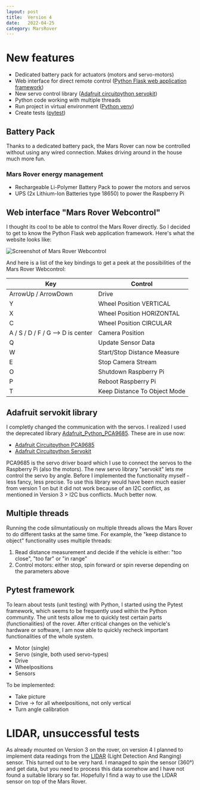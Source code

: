 ```yaml
---
layout: post
title:  Version 4
date:   2022-04-25
category: MarsRover
---
```

# New features
- Dedicated battery pack for actuators (motors and servo-motors)
- Web interface for direct remote control ([Python Flask web application framework](https://pypi.org/project/Flask/))
- New servo control library ([Adafruit circuitpython servokit](https://docs.circuitpython.org/projects/servokit/en/latest))
- Python code working with multiple threads
- Run project in virtual environment ([Python venv](https://docs.python.org/3/library/venv.html))
- Create tests ([pytest](https://pypi.org/project/pytest/))

## Battery Pack
Thanks to a dedicated battery pack, the Mars Rover can now be controlled without using any wired connection. Makes driving around in the house much more fun.

### Mars Rover energy management
- Rechargeable Li-Polymer Battery Pack to power the motors and servos
- UPS (2x Lithium-Ion Batteries type 18650) to power the Raspberry Pi

## Web interface "Mars Rover Webcontrol"
I thought its cool to be able to control the Mars Rover directly. So I decided to get to know the Python Flask web application framework. Here's what the website looks like:

<img alt="Screenshot of Mars Rover Webcontrol" src="{{ '/assets/mars_rover_project/version4/screenshot_webcontrol.jpg' | relative_url }}">

And here is a list of the key bindings to get a peek at the possibilities of the Mars Rover Webcontrol:

| Key | Control |
| ------- | --------------------------------- |
| ArrowUp / ArrowDown | Drive |
| Y | Wheel Position VERTICAL |
| X | Wheel Position HORIZONTAL |
| C | Wheel Position CIRCULAR |
| A / S / D / F / G --> D is center | Camera Position |
| Q | Update Sensor Data |
| W | Start/Stop Distance Measure |
| E | Stop Camera Stream |
| O | Shutdown Raspberry Pi |
| P | Reboot Raspberry Pi |
| T | Keep Distance To Object Mode |

## Adafruit servokit library
I completly changed the communication with the servos. I realized I used the deprecated library [Adafruit_Python_PCA9685](https://github.com/adafruit/Adafruit_Python_PCA9685). These are in use now:
- [Adafruit Circuitpython PCA9685](https://pypi.org/project/adafruit-circuitpython-pca9685/)
- [Adafruit Circuitpython Servokit](https://pypi.org/project/adafruit-circuitpython-servokit/)

PCA9685 is the servo driver board which I use to connect the servos to the Raspberry Pi (also the motors).
The new servo library "servokit" lets me control the servo by angle. Before I implemented the functionality myself - less fancy, less precise. To use this library would have been much easier from version 1 on but it did not work because of an I2C conflict, as mentioned in Version 3 > I2C bus conflicts. Much better now.

## Multiple threads
Running the code silmuntatiously on multiple threads allows the Mars Rover to do different tasks at the same time. For example, the "keep distance to object" functionality uses multiple threads:
1. Read distance measurement and decide if the vehicle is either: "too close", "too far" or "in range"
2. Control motors: either stop, spin forward or spin reverse depending on the parameters above

## Pytest framework
To learn about tests (unit testing) with Python, I started using the Pytest framework, which seems to be frequently used within the Python community. The unit tests allow me to quickly test certain parts (functionalities) of the rover. After critical changes on the vehicle's hardware or software, I am now able to quickly recheck important functionalities of the whole system.
- Motor (single)
- Servo (single, both used servo-types)
- Drive
- Wheelpositions
- Sensors

To be implemented:
- Take picture
- Drive -> for all wheelpositions, not only vertical
- Turn angle calibration

# LIDAR, unsuccessful tests
As already mounted on Version 3 on the rover, on version 4 I planned to implement data readings from the [LIDAR](https://de.wikipedia.org/wiki/Lidar) (Light Detection And Ranging) sensor. This turned out to be very hard. I managed to spin the sensor (360°) and get data, but you need to process this data somehow and I have not found a suitable library so far. Hopefully I find a way to use the LIDAR sensor on top of the Mars Rover.